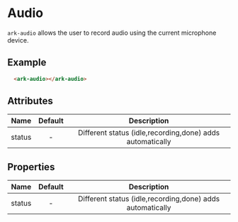 Audio
=====

`ark-audio` allows the user to record audio using the current microphone device.

## Example

``` html
  <ark-audio></ark-audio>
```

## Attributes

|  Name  | Default |                        Description                         |
| :----: | :-----: | :--------------------------------------------------------: |
| status |    -    | Different status (idle,recording,done)  adds automatically |

## Properties

|  Name  | Default |                        Description                         |
| :----: | :-----: | :--------------------------------------------------------: |
| status |    -    | Different status (idle,recording,done)  adds automatically |
